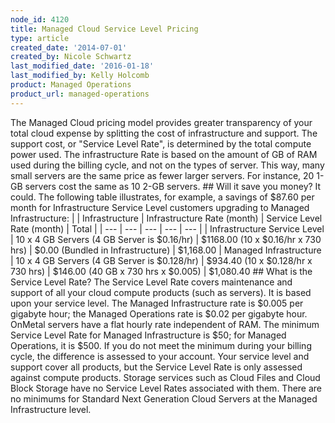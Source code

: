 ```yaml
---
node_id: 4120
title: Managed Cloud Service Level Pricing
type: article
created_date: '2014-07-01'
created_by: Nicole Schwartz
last_modified_date: '2016-01-18'
last_modified_by: Kelly Holcomb
product: Managed Operations
product_url: managed-operations
---
```


The Managed Cloud pricing model provides greater transparency of your
total cloud expense by splitting the cost of infrastructure and support.
The support cost, or "Service Level Rate", is determined by the total
compute power used. The infrastructure Rate is based on the amount of GB
of RAM used during the billing cycle, and not on the types of server.
This way, many small servers are the same price as fewer larger servers.
For instance, 20 1-GB servers cost the same as 10 2-GB servers. \#\#
Will it save you money? It could. The following table illustrates, for
example, a savings of \$87.60 per month for Infrastructure Service Level
customers upgrading to Managed Infrastructure: | | Infrastructure |
Infrastructure Rate (month) | Service Level Rate (month) | Total | | ---
| --- | --- | --- | --- | | Infrastructure Service Level | 10 x 4 GB
Servers (4 GB Server is \$0.16/hr) | \$1168.00 (10 x \$0.16/hr x 730
hrs) | \$0.00 (Bundled in Infrastructure) | \$1,168.00 | Managed
Infrastructure | 10 x 4 GB Servers (4 GB Server is \$0.128/hr) |
\$934.40 (10 x \$0.128/hr x 730 hrs) | \$146.00 (40 GB x 730 hrs x
\$0.005) | \$1,080.40 \#\# What is the Service Level Rate? The Service
Level Rate covers maintenance and support of all your cloud compute
products (such as servers). It is based upon your service level. The
Managed Infrastructure rate is \$0.005 per gigabyte hour; the Managed
Operations rate is \$0.02 per gigabyte hour. OnMetal servers have a flat
hourly rate independent of RAM. The minimum Service Level Rate for
Managed Infrastructure is \$50; for Managed Operations, it is \$500. If
you do not meet the minimum during your billing cycle, the difference is
assessed to your account. Your service level and support cover all
products, but the Service Level Rate is only assessed against compute
products. Storage services such as Cloud Files and Cloud Block Storage
have no Service Level Rates associated with them. There are no minimums
for Standard Next Generation Cloud Servers at the Managed Infrastructure
level.

